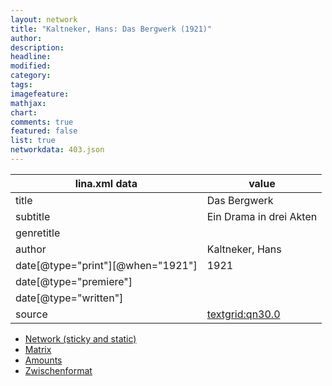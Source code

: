 ```yaml
---
layout: network
title: "Kaltneker, Hans: Das Bergwerk (1921)"
author:
description:
headline:
modified:
category:
tags:
imagefeature: 
mathjax: 
chart: 
comments: true
featured: false
list: true
networkdata: 403.json
---
```

lina.xml data  | value
------------- | -------------
title|Das Bergwerk
subtitle|Ein Drama in drei Akten
genretitle|
author|Kaltneker, Hans
date[@type="print"][@when="1921"]|1921
date[@type="premiere"]|
date[@type="written"]|
source|[textgrid:qn30.0](https://textgridlab.org/1.0/tgcrud-public/rest/textgrid:qn30.0/data)



* [Network (sticky and static)](/linas/network403)
* [Matrix](/linas/matrix403)
* [Amounts](/linas/amount403)
* [Zwischenformat](/linas/lina403 )
